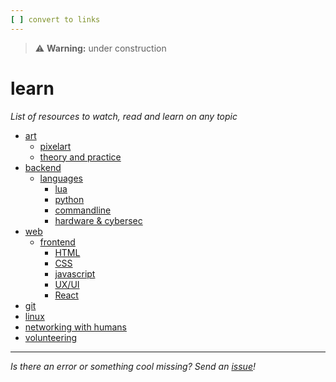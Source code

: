 ```yaml
---
[ ] convert to links
---
```


>:warning: **Warning:** under construction
# learn
_List of resources to watch, read and learn on any topic_

* [art](art/)
  * [pixelart](art/pixelart.md)
  * [theory and practice](art/theory_and_practice.md)
* [backend](backend/)
  * [languages](backend/languages)
    * [lua](backend/languages/lua.md)
    * [python](backend/languages/python.md)
    * [commandline](backend/languages/commandline.md)
    * [hardware & cybersec](backend/languages/hardware_cybersec.md)
* [web](web/)
  * [frontend](web/frontend)
    * [HTML](web/frontend/HTML.md)
    * [CSS](web/frontend/CSS.md)
    * [javascript](web/frontend/javascript.md)
    * [UX/UI](web/frontend/UX_UI.md)
    * [React](web/frontend/React.md)
* [git](git.md)
* [linux](linux.md)
* [networking with humans](human_interaction.md)
* [volunteering](volunteering.md)

---

_Is there an error or something cool missing? Send an [issue](https://github.com/octoshrimpy/learn/issues/new)!_
